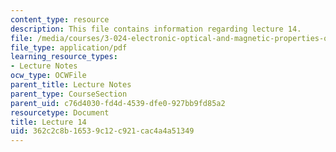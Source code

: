 ```yaml
---
content_type: resource
description: This file contains information regarding lecture 14.
file: /media/courses/3-024-electronic-optical-and-magnetic-properties-of-materials-spring-2013/362c2c8b16539c12c921cac4a4a51349_MIT3_024S13_2012lec14.pdf
file_type: application/pdf
learning_resource_types:
- Lecture Notes
ocw_type: OCWFile
parent_title: Lecture Notes
parent_type: CourseSection
parent_uid: c76d4030-fd4d-4539-dfe0-927bb9fd85a2
resourcetype: Document
title: Lecture 14
uid: 362c2c8b-1653-9c12-c921-cac4a4a51349
---
```

